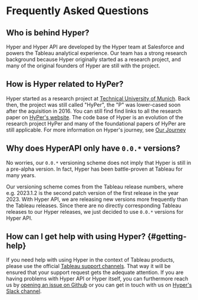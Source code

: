 # Frequently Asked Questions

## Who is behind Hyper?

Hyper and Hyper API are developed by the Hyper team at Salesforce and powers the Tableau analytical experience.
Our team has a strong research background because Hyper originally started as a research project, and many of the original founders of Hyper are still with the project.

## How is Hyper related to HyPer?

Hyper started as a research project at [Technical University of Munich](https://db.in.tum.de/). Back then, the project was still called "HyPer", the "P" was lower-cased soon after the aquisition in 2016.
You can still find find links to all the research paper on [HyPer's website](https://hyper-db.de/).
The code base of Hyper is an evolution of the research project HyPer and many of the foundational papers of HyPer are still applicable.
For more information on Hyper's journey, see [Our Journey](/journey)

## Why does HyperAPI only have `0.0.*` versions?

No worries, our `0.0.*` versioning scheme does not imply that Hyper is still in a pre-alpha version. In fact, Hyper has been battle-proven at Tableau for many years.

Our versioning scheme comes from the Tableau release numbers, where e.g. 2023.1.2 is the second patch version of the first release in the year 2023. With Hyper API, we are releasing new versions more frequently than the Tableau releases. Since there are no directly corresponding Tableau releases to our Hyper releases, we just decided to use `0.0.*` versions for Hyper API.

## How can I get help with using Hyper? {#getting-help}

If you need help with using Hyper in the context of Tableau products, please use the official [Tableau support channels](https://www.tableau.com/support). That way it will be ensured that your support request gets the adequate attention.
If you are having problems with Hyper API or Hyper itself, you can furthermore reach us by [opening an issue on Github](https://github.com/tableau/hyper-db/issues/new) or you can get in touch with us on [Hyper's Slack channel](https://join.slack.com/t/tableau-datadev/shared_invite/zt-1q4rrimsh-lHHKzrhid1MR4aMOkrnAFQ).
